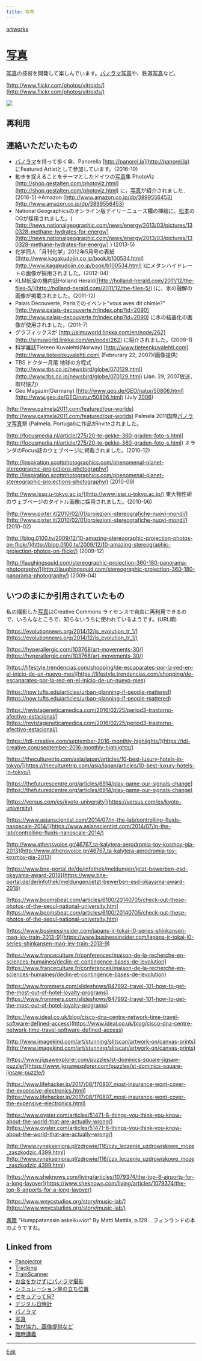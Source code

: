 ```yaml
---
title: 写真
---
```

[artworks](/artworks)

# [写真](/写真)

[写真](/写真)の技術を開発して楽しんでいます。[パノラマ](/パノラマ)[写真](/写真)や、鉄道[写真](/写真)など。

[http://www.flickr.com/photos/vitroids/](http://www.flickr.com/photos/vitroids/)

![](https://farm1.staticflickr.com/925/41421686170_cac9793d26_z_d.jpg)



## 再利用

## 連絡いただいたもの


* [パノラマ](/パノラマ)を持って歩く傘、Panorella [http://panorel.la](http://panorel.la) にFeatured Artistとして参加しています。(2016-10)
* 動きを捉えることをテーマとしたドイツの[写真](/写真)集 PhotoViz [http://shop.gestalten.com/photoviz.html](http://shop.gestalten.com/photoviz.html) に，[写真](/写真)が紹介されました．(2016-5)→Amazon [http://www.amazon.co.jp/dp/3899556453](http://www.amazon.co.jp/dp/3899556453)
* National Geographicsのオンライン版デイリーニュース欄の挿絵に、[松本](/松本)のCGが採用されました。( [http://news.nationalgeographic.com/news/energy/2013/03/pictures/130328-methane-hydrates-for-energy/](http://news.nationalgeographic.com/news/energy/2013/03/pictures/130328-methane-hydrates-for-energy/) ) (2013-5)
* 化学同人「月刊化学」2012年5月号の表紙([http://www.kagakudojin.co.jp/book/b100534.html](http://www.kagakudojin.co.jp/book/b100534.html) )にメタンハイドレートの画像が採用されました。(2012-04)
* KLM航空の機内誌Holland Herald([http://holland-herald.com/2011/12/the-files-5/](http://holland-herald.com/2011/12/the-files-5/) )に、氷の融解の画像が掲載されました。(2011-12) 
* Palais Decouverte, Parisでのイベント"vous aves dit chimie?" [http://www.palais-decouverte.fr/index.php?id=2090](http://www.palais-decouverte.fr/index.php?id=2090) に氷の結晶化の画像が使用されました。(2011-7)
* グラフィックスが [http://simuworld.linkka.com/en/node/262](http://simuworld.linkka.com/en/node/262) に紹介されました。(2009-1)
* 科学雑誌Tieteen Kuvalehti(Norway) [http://www.tieteenkuvalehti.com](http://www.tieteenkuvalehti.com) (Februrary 22, 2007)(画像提供)
* TBS ドクター月尾 地球の方程式 [http://www.tbs.co.jp/newsbird/globe/070129.html](http://www.tbs.co.jp/newsbird/globe/070129.html) (Jan. 29, 2007放送、取材協力)
* Geo Magazin(Germany) [http://www.geo.de/GEO/natur/50806.html](http://www.geo.de/GEO/natur/50806.html) (July [2006](/2006))

[http://www.palmela2011.com/featured/our-worlds](http://www.palmela2011.com/featured/our-worlds) Palmela 2011国際[パノラマ](/パノラマ)[写真](/写真)祭 (Palmela, Portugal)に作品がinviteされました。

[http://focusmedia.nl/article/275/20-te-gekke-360-graden-foto-s.html](http://focusmedia.nl/article/275/20-te-gekke-360-graden-foto-s.html) オランダのFocus誌のウェブページに掲載されました。(2010-12)

[http://inspiration.scottphotographics.com/phenomenal-planet-stereographic-projections-photography/](http://inspiration.scottphotographics.com/phenomenal-planet-stereographic-projections-photography/) (2010-09)

[http://www.issp.u-tokyo.ac.jp/](http://www.issp.u-tokyo.ac.jp/) 東大物性研のウェブページのタイトル画像に採用されました。(2010-06)

[http://www.pixter.it/2010/02/01/proiezioni-stereografiche-nuovi-mondi/](http://www.pixter.it/2010/02/01/proiezioni-stereografiche-nuovi-mondi/) (2010-02)

[http://blog.0100.tv/2009/12/10-amazing-stereographic-projection-photos-on-flickr/](http://blog.0100.tv/2009/12/10-amazing-stereographic-projection-photos-on-flickr/) (2009-12)

[http://laughingsquid.com/stereographic-projection-360-180-panorama-photography/](http://laughingsquid.com/stereographic-projection-360-180-panorama-photography/) (2009-04)



## いつのまにか引用されていたもの

私の撮影した[写真](/写真)はCreative Commons ライセンスで自由に再利用できるので、いろんなところで、知らないうちに使われているようです。(URL順)

[https://evolutionnews.org/2014/12/is_evolution_tr_1/](https://evolutionnews.org/2014/12/is_evolution_tr_1/)

[https://hyperallergic.com/103768/art-movements-30/](https://hyperallergic.com/103768/art-movements-30/)

[https://lifestyle.trendencias.com/shopping/de-escaparates-por-la-red-en-el-inicio-de-un-nuevo-mes](https://lifestyle.trendencias.com/shopping/de-escaparates-por-la-red-en-el-inicio-de-un-nuevo-mes)

[https://now.tufts.edu/articles/urban-planning-if-people-mattered](https://now.tufts.edu/articles/urban-planning-if-people-mattered)

[https://revistageneticamedica.com/2016/02/25/period3-trastorno-afectivo-estacional/](https://revistageneticamedica.com/2016/02/25/period3-trastorno-afectivo-estacional/)

[https://tdl-creative.com/september-2016-monthly-highlights/](https://tdl-creative.com/september-2016-monthly-highlights/)

[https://theculturetrip.com/asia/japan/articles/10-best-luxury-hotels-in-tokyo/](https://theculturetrip.com/asia/japan/articles/10-best-luxury-hotels-in-tokyo/)

[https://thefuturescentre.org/articles/6914/play-game-our-signals-change](https://thefuturescentre.org/articles/6914/play-game-our-signals-change)

[https://versus.com/es/kyoto-university](https://versus.com/es/kyoto-university)

[https://www.asianscientist.com/2014/07/in-the-lab/controlling-fluids-nanoscale-2014/](https://www.asianscientist.com/2014/07/in-the-lab/controlling-fluids-nanoscale-2014/)

[http://www.athensvoice.gr/46767_ta-kalytera-aerodromia-toy-kosmoy-gia-2013](http://www.athensvoice.gr/46767_ta-kalytera-aerodromia-toy-kosmoy-gia-2013)

[https://www.bne-portal.de/de/infothek/meldungen/jetzt-bewerben-esd-okayama-award-2018](https://www.bne-portal.de/de/infothek/meldungen/jetzt-bewerben-esd-okayama-award-2018)

[https://www.boomsbeat.com/articles/6100/20140705/check-out-these-photos-of-the-seoul-national-university.htm](https://www.boomsbeat.com/articles/6100/20140705/check-out-these-photos-of-the-seoul-national-university.htm)

[https://www.businessinsider.com/japans-jr-tokai-l0-series-shinkansen-mag-lev-train-2013-9](https://www.businessinsider.com/japans-jr-tokai-l0-series-shinkansen-mag-lev-train-2013-9)

[https://www.franceculture.fr/conferences/maison-de-la-recherche-en-sciences-humaines/declin-et-contingence-bases-de-levolution](https://www.franceculture.fr/conferences/maison-de-la-recherche-en-sciences-humaines/declin-et-contingence-bases-de-levolution)

[https://www.frommers.com/slideshows/847992-travel-101-how-to-get-the-most-out-of-hotel-loyalty-programs](https://www.frommers.com/slideshows/847992-travel-101-how-to-get-the-most-out-of-hotel-loyalty-programs)

[https://www.ideal.co.uk/blog/cisco-dna-centre-network-time-travel-software-defined-access](https://www.ideal.co.uk/blog/cisco-dna-centre-network-time-travel-software-defined-access)

[http://www.imagekind.com/art/stunning/slitscan/artwork-on/canvas-prints](http://www.imagekind.com/art/stunning/slitscan/artwork-on/canvas-prints)

[https://www.jigsawexplorer.com/puzzles/st-dominics-square-jigsaw-puzzle/](https://www.jigsawexplorer.com/puzzles/st-dominics-square-jigsaw-puzzle/)

[https://www.lifehacker.jp/2017/08/170807_most-insurance-wont-cover-the-expensive-electronics.html](https://www.lifehacker.jp/2017/08/170807_most-insurance-wont-cover-the-expensive-electronics.html)

[https://www.oyster.com/articles/51471-8-things-you-think-you-know-about-the-world-that-are-actually-wrong/](https://www.oyster.com/articles/51471-8-things-you-think-you-know-about-the-world-that-are-actually-wrong/)

[http://www.rynekseniora.pl/zdrowie/116/czy_leczenie_uzdrowiskowe_moze_zaszkodzic,4399.html](http://www.rynekseniora.pl/zdrowie/116/czy_leczenie_uzdrowiskowe_moze_zaszkodzic,4399.html)

[https://www.sheknows.com/living/articles/1079374/the-top-8-airports-for-a-long-layover](https://www.sheknows.com/living/articles/1079374/the-top-8-airports-for-a-long-layover)

[https://www.wnycstudios.org/story/music-lab/](https://www.wnycstudios.org/story/music-lab/)

[書籍](/書籍) "Humppatanssin askelkuviot" By Matti Mattila, p.129 .. フィンランドの本のようですね。







## Linked from

* [Panojector](/Panojector)
* [Tracking](/Tracking)
* [TrainScanner](/TrainScanner)
* [お金をかけずにパノラマ撮影](/お金をかけずにパノラマ撮影)
* [シミュレーション屋の立ち位置](/シミュレーション屋の立ち位置)
* [セキュアって何?](/セキュアって何?)
* [デジタル日時計](/デジタル日時計)
* [パノラマ](/パノラマ)
* [写真](/写真)
* [取材協力、画像提供など](/取材協力、画像提供など)
* [臨時講義](/臨時講義)


----
[Edit](https://github.com/vitroid/vitroid.github.io/edit/master/MD/写真.md)
